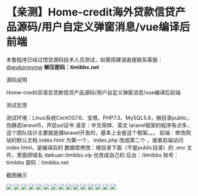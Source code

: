 # 【亲测】Home-credit海外贷款信贷产品源码/用户自定义弹窗消息/vue编译后前端

本套程序已经过悟空源码技术人员测试，如需搭建请直接联系客服：[@wukongymw](http://t.me/wukongymw)
**解压密码：timibbs.net**

源码说明

Home-credit双语言贷款信贷产品源码/用户自定义弹窗消息/vue编译后前端

测试反馈

测试环境：Linux系统CentOS7.6、宝塔、PHP7.3、MySQL5.6，根目录public，伪静态laravel5，开启ssl证书
语言：中文简体、英文
laravel框架的程序有点多，这个团队估计主要就是搞laravel开发的，基本上全是这个框架。。。
前端：修改网站的默认文档 index.html 为第一个， index.php 改成第二个 ，或者前端访问 index.html，是编译后的
数据库修改：根目录下面（不是public目录）的 .env 文件，里面把域名 daikuan.timibbs.vip 也改成自己的
后台：/timibbs
账号：timibbs
密码：timibbs.net

截图展示

[![](https://wukongymw.com/wp-content/uploads/2024/01/05591b373d4a947.png)](https://wukongymw.com/wp-content/uploads/2024/01/05591b373d4a947.png)
[![](https://wukongymw.com/wp-content/uploads/2024/01/7b0e56ada81878c.png)](https://wukongymw.com/wp-content/uploads/2024/01/7b0e56ada81878c.png)
[![](https://wukongymw.com/wp-content/uploads/2024/01/3d737b711632597.png)](https://wukongymw.com/wp-content/uploads/2024/01/3d737b711632597.png)
[![](https://wukongymw.com/wp-content/uploads/2024/01/c49c15f72f35809.png)](https://wukongymw.com/wp-content/uploads/2024/01/c49c15f72f35809.png)
[![](https://wukongymw.com/wp-content/uploads/2024/01/a1325d2fe7ad73b.png)](https://wukongymw.com/wp-content/uploads/2024/01/a1325d2fe7ad73b.png)
[![](https://wukongymw.com/wp-content/uploads/2024/01/97291a9c2959feb.png)](https://wukongymw.com/wp-content/uploads/2024/01/97291a9c2959feb.png)
[![](https://wukongymw.com/wp-content/uploads/2024/01/5ee20993649b68e.png)](https://wukongymw.com/wp-content/uploads/2024/01/5ee20993649b68e.png)
[![](https://wukongymw.com/wp-content/uploads/2024/01/3d0264930033b4d.png)](https://wukongymw.com/wp-content/uploads/2024/01/3d0264930033b4d.png)
[![](https://wukongymw.com/wp-content/uploads/2024/01/5ca41d4119be8ec.png)](https://wukongymw.com/wp-content/uploads/2024/01/5ca41d4119be8ec.png)
[![](https://wukongymw.com/wp-content/uploads/2024/01/0107f965be5484d.png)](https://wukongymw.com/wp-content/uploads/2024/01/0107f965be5484d.png)
[![](https://wukongymw.com/wp-content/uploads/2024/01/d10cc417c0d966c.png)](https://wukongymw.com/wp-content/uploads/2024/01/d10cc417c0d966c.png)
[![](https://wukongymw.com/wp-content/uploads/2024/01/1fa493ba8e615cc.png)](https://wukongymw.com/wp-content/uploads/2024/01/1fa493ba8e615cc.png)
[![](https://wukongymw.com/wp-content/uploads/2024/01/1cc53ae64be8380.png)](https://wukongymw.com/wp-content/uploads/2024/01/1cc53ae64be8380.png)
[![](https://wukongymw.com/wp-content/uploads/2024/01/9fc47ff54c2a0a1.png)](https://wukongymw.com/wp-content/uploads/2024/01/9fc47ff54c2a0a1.png)
[![](https://wukongymw.com/wp-content/uploads/2024/01/b0c4ca5f1d0f025.png)](https://wukongymw.com/wp-content/uploads/2024/01/b0c4ca5f1d0f025.png)
